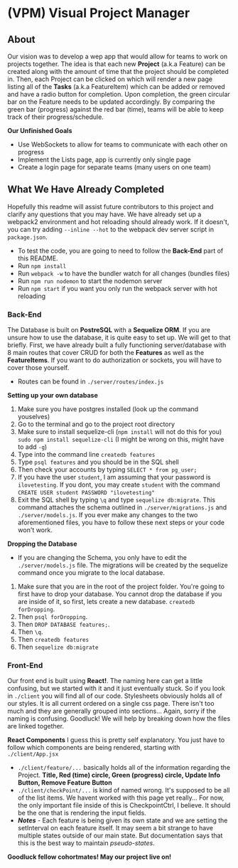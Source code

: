 # (VPM) Visual Project Manager

## About
Our vision was to develop a wep app that would allow for teams to work on projects together. The idea is that each new **Project** (a.k.a Feature) can be created along with the amount of time that the project should be completed in. Then, each Project can be clicked on which will render a new page listing all of the **Tasks** (a.k.a FeatureItem) which can be added or removed and have a radio button for completion. Upon completion, the green circular bar on the Feature needs to be updated accordingly. By comparing the green bar (progress) against the red bar (time), teams will be able to keep track of their progress/schedule.

**Our Unfinished Goals**
- Use WebSockets to allow for teams to communicate with each other on progress
- Implement the Lists page, app is currently only single page
- Create a login page for separate teams (many users on one team)

## What We Have Already Completed
Hopefully this readme will assist future contributors to this project and clarify any questions that you may have. We have already set up a webpack2 environment and hot reloading should already work. If it doesn't, you can try adding `--inline --hot` to the webpack dev server script in `package.json`. 
- To test the code, you are going to need to follow the **Back-End** part of this README.
- Run `npm install`
- Run `webpack -w` to have the bundler watch for all changes (bundles files)
- Run `npm run nodemon` to start the nodemon server
- Run `npm start` if you want you only run the webpack server with hot reloading

### Back-End ###
The Database is built on **PostreSQL** with a **Sequelize ORM**. If you are unsure how to use the database, it is quite easy to set up. We will get to that briefly. First, we have already built a fully functioning server/database with 8 main routes that cover CRUD for both the **Features** as well as the **FeatureItems**. If you want to do authorization or sockets, you will have to cover those yourself.

- Routes can be found in `./server/routes/index.js`

**Setting up your own database**
1. Make sure you have postgres installed (look up the command youselves)
2. Go to the terminal and go to the project root directory
3. Make sure to install sequelize-cli (`npm install` will not do this for you) `sudo npm install sequelize-cli` (I might be wrong on this, might have to add `-g`)
4. Type into the command line `createdb features`
5. Type `psql features` and you should be in the SQL shell
5. Then check your accounts by typing `SELECT * from pg_user;`
6. If you have the user `student`, I am assuming that your password is `ilovetesting`. If you dont, you may create `student` with the command `CREATE USER student PASSWORD "ilovetesting"`
7. Exit the SQL shell by typing `\q` and type `sequelize db:migrate`. This command attaches the schema outlined in `./server/migrations.js` and `./server/models.js`. If you ever make any changes to the two aforementioned files, you have to follow these next steps or your code won't work.

**Dropping the Database**
- If you are changing the Schema, you only have to edit the `./server/models.js` file. The migrations will be created by the sequelize command once you migrate to the local database.
1. Make sure that you are in the root of the project folder. You're going to first have to drop your database. You cannot drop the database if you are inside of it, so first, lets create a new database. `createdb forDropping`.
2. Then `psql forDropping`.
3. Then `DROP DATABASE features;`.
4. Then `\q`.
5. Then `createdb features`
6. Then `sequelize db:migrate`

### Front-End ###
Our front end is built using **React!**. The naming here can get a little confusing, but we started with it and it just eventually stuck. So if you look in `./client` you will find all of our code. Stylesheets obviously holds all of our styles. It is all current ordered on a single css page. There isn't too much and they are generally grouped into sections... Again, sorry if the naming is confusing. Goodluck! We will help by breaking down how the files are linked together.

**React Components**
I guess this is pretty self explanatory. You just have to follow which components are being rendered, starting with `./client/App.jsx`
- `./client/feature/...` basically holds all of the information regarding the Project. **Title, Red (time) circle, Green (progress) circle, Update Info Button, Remove Feature Button** 
- `./client/checkPoint/...` is kind of named wrong. It's supposed to be all of the list items. We havent worked with this page yet really... For now, the only important file inside of this is CheckpointCtrl, I believe. It should be the one that is rendering the input fields.
- ***Notes*** - Each feature is being given its own state and we are setting the setInterval on each feature itself. It may seem a bit strange to have multiple states outside of our main state. But documentation says that this is the best way to maintain *pseudo-states*.

**Goodluck fellow cohortmates! May our project live on!**
